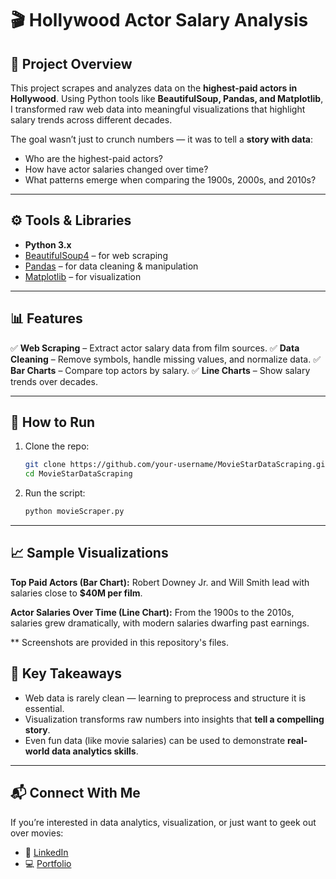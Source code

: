 
# 🎬 Hollywood Actor Salary Analysis

## 📌 Project Overview

This project scrapes and analyzes data on the **highest-paid actors in Hollywood**. Using Python tools like **BeautifulSoup, Pandas, and Matplotlib**, I transformed raw web data into meaningful visualizations that highlight salary trends across different decades.

The goal wasn’t just to crunch numbers — it was to tell a **story with data**:

* Who are the highest-paid actors?
* How have actor salaries changed over time?
* What patterns emerge when comparing the 1900s, 2000s, and 2010s?

---

## ⚙️ Tools & Libraries

* **Python 3.x**
* [BeautifulSoup4](https://www.crummy.com/software/BeautifulSoup/) – for web scraping
* [Pandas](https://pandas.pydata.org/) – for data cleaning & manipulation
* [Matplotlib](https://matplotlib.org/) – for visualization

---

## 📊 Features

✅ **Web Scraping** – Extract actor salary data from film sources.
✅ **Data Cleaning** – Remove symbols, handle missing values, and normalize data.
✅ **Bar Charts** – Compare top actors by salary.
✅ **Line Charts** – Show salary trends over decades.

---

## 🚀 How to Run

1. Clone the repo:

   ```bash
   git clone https://github.com/your-username/MovieStarDataScraping.git
   cd MovieStarDataScraping
   ```
   
2. Run the script:

   ```bash
   python movieScraper.py
   ```

---

## 📈 Sample Visualizations

**Top Paid Actors (Bar Chart):**
Robert Downey Jr. and Will Smith lead with salaries close to **\$40M per film**.

**Actor Salaries Over Time (Line Chart):**
From the 1900s to the 2010s, salaries grew dramatically, with modern salaries dwarfing past earnings.

** Screenshots are provided in this repository's files.


## 🧠 Key Takeaways

* Web data is rarely clean — learning to preprocess and structure it is essential.
* Visualization transforms raw numbers into insights that **tell a compelling story**.
* Even fun data (like movie salaries) can be used to demonstrate **real-world data analytics skills**.

---

## 📬 Connect With Me

If you’re interested in data analytics, visualization, or just want to geek out over movies:

* 🔗 [LinkedIn](https://www.linkedin.com/in/jehlyen-fuller-83bb89323/)
* 💻 [Portfolio](https://github.com/fullajeh)
